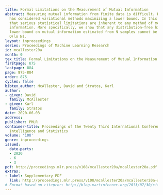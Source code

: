 ```yaml
---
title: Formal Limitations on the Measurement of Mutual Information
abstract: Measuring mutual information from finite data is difficult. Recent work
  has considered variational methods maximizing a lower bound. In this paper, we prove
  that serious statistical limitations are inherent to any method of measuring mutual
  information. More specifically, we show that any distribution-free high-confidence
  lower bound on mutual information estimated from N samples cannot be larger than
  O(ln N).
layout: inproceedings
series: Proceedings of Machine Learning Research
id: mcallester20a
month: 0
tex_title: Formal Limitations on the Measurement of Mutual Information
firstpage: 875
lastpage: 884
page: 875-884
order: 875
cycles: false
bibtex_author: McAllester, David and Stratos, Karl
author:
- given: David
  family: McAllester
- given: Karl
  family: Stratos
date: 2020-06-03
address: 
publisher: PMLR
container-title: Proceedings of the Twenty Third International Conference on Artificial
  Intelligence and Statistics
volume: '108'
genre: inproceedings
issued:
  date-parts:
  - 2020
  - 6
  - 3
pdf: http://proceedings.mlr.press/v108/mcallester20a/mcallester20a.pdf
extras:
- label: Supplementary PDF
  link: http://proceedings.mlr.press/v108/mcallester20a/mcallester20a-supp.pdf
# Format based on citeproc: http://blog.martinfenner.org/2013/07/30/citeproc-yaml-for-bibliographies/
---
```

